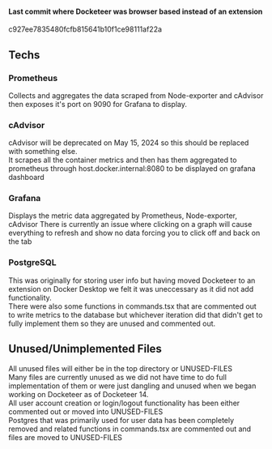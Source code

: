 
<h4>Last commit where Docketeer was browser based instead of an extension</h4>
c927ee7835480fcfb815641b10f1ce98111af22a


<h2>Techs</h2>
<h3>Prometheus</h3>
Collects and aggregates the data scraped from Node-exporter and cAdvisor then exposes it's port on 9090 for Grafana to display.


<h3>cAdvisor</h3>
cAdvisor will be deprecated on May 15, 2024 so this should be replaced with something else.<br />
It scrapes all the container metrics and then has them aggregated to prometheus through host.docker.internal:8080 to be displayed on grafana dashboard

<h3>Grafana</h3>
Displays the metric data aggregated by Prometheus, Node-exporter, cAdvisor
There is currently an issue where clicking on a graph will cause everything to refresh and show no data forcing you to click off and back on the tab

<h3>PostgreSQL</h3>
This was originally for storing user info but having moved Docketeer to an extension on Docker Desktop we felt it was uneccessary as it did not add functionality.<br />
There were also some functions in commands.tsx that are commented out to write metrics to the database but whichever iteration did that didn't get to fully implement them so they are unused and commented out. 

<h2>Unused/Unimplemented Files</h2>
All unused files will either be in the top directory or UNUSED-FILES<br />
Many files are currently unused as we did not have time to do full implementation of them or were just dangling and unused when we began working on Docketeer as of Docketeer 14.<br />
All user account creation or login/logout functionality has been either commented out or moved into UNUSED-FILES<br />
Postgres that was primarily used for user data has been completely removed and related functions in commands.tsx are commented out and files are moved to UNUSED-FILES

